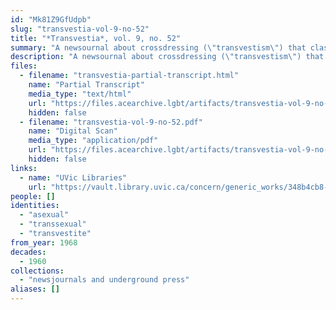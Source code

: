 ```yaml
---
id: "Mk81Z9GfUdpb"
slug: "transvestia-vol-9-no-52"
title: "*Transvestia*, vol. 9, no. 52"
summary: "A newsournal about crossdressing (\"transvestism\") that classifies different kinds of crossdressers, including aseuxals"
description: "A newsournal about crossdressing (\"transvestism\") that classifies different kinds of crossdressers, including aseuxals who are \"more or less neutral individuals\" that \"feel themselves more as belonging in the feminine rather than masculine role\" (CW: dated language, misconceptions about trans people)"
files:
  - filename: "transvestia-partial-transcript.html"
    name: "Partial Transcript"
    media_type: "text/html"
    url: "https://files.acearchive.lgbt/artifacts/transvestia-vol-9-no-52/transvestia-partial-transcript.html"
    hidden: false
  - filename: "transvestia-vol-9-no-52.pdf"
    name: "Digital Scan"
    media_type: "application/pdf"
    url: "https://files.acearchive.lgbt/artifacts/transvestia-vol-9-no-52/transvestia-vol-9-no-52.pdf"
    hidden: false
links:
  - name: "UVic Libraries"
    url: "https://vault.library.uvic.ca/concern/generic_works/348b4cb8-2b5d-4bf6-86c4-060dd1619b1c?locale=en"
people: []
identities:
  - "asexual"
  - "transsexual"
  - "transvestite"
from_year: 1968
decades:
  - 1960
collections:
  - "newsjournals and underground press"
aliases: []
---
```

